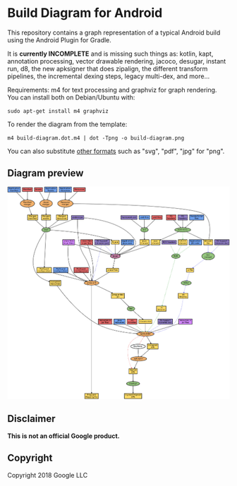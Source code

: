 # Build Diagram for Android 

This repository contains a graph representation of a typical Android build using the Android Plugin for Gradle. 

It is **currently INCOMPLETE** and is missing such things as: kotlin, kapt, annotation processing, vector drawable rendering, jacoco, desugar, instant run, d8, the new apksigner that does zipalign, the different transform pipelines, the incremental dexing steps, legacy multi-dex, and more...

Requirements: m4 for text processing and graphviz for graph rendering.
You can install both on Debian/Ubuntu with:
``` shell
sudo apt-get install m4 graphviz
```

To render the diagram from the template:
``` shell
m4 build-diagram.dot.m4 | dot -Tpng -o build-diagram.png
```

You can also substitute [other formats](https://www.graphviz.org/doc/info/output.html) such as "svg", "pdf", "jpg" for "png".

## Diagram preview

![android build diagram](build-diagram.png)

## Disclaimer
**This is not an official Google product.**

## Copyright
Copyright 2018 Google LLC
